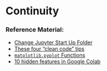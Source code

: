 # Continuity

### Reference Material:

* [Change Jupyter Start Up Folder](https://stackoverflow.com/questions/35254852/how-to-change-the-jupyter-start-up-folder)
* [These four “clean code” tips](https://engineering.videoblocks.com/these-four-clean-code-tips-will-dramatically-improve-your-engineering-teams-productivity-b5bd121dd150)
* [`matplotlib.pyplot` Functions](https://matplotlib.org/3.1.1/api/_as_gen/matplotlib.pyplot.html)
* [10 hidden features in Google Colab](https://medium.com/secure-and-private-ai-writing-challenge/super-cool-10-hidden-features-in-google-colab-584dacb30ea4)
